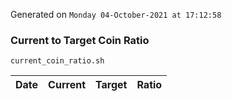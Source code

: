 Generated on `Monday 04-October-2021 at 17:12:58`

### Current to Target Coin Ratio
`current_coin_ratio.sh`

Date|Current|Target|Ratio
---|---|---|---
